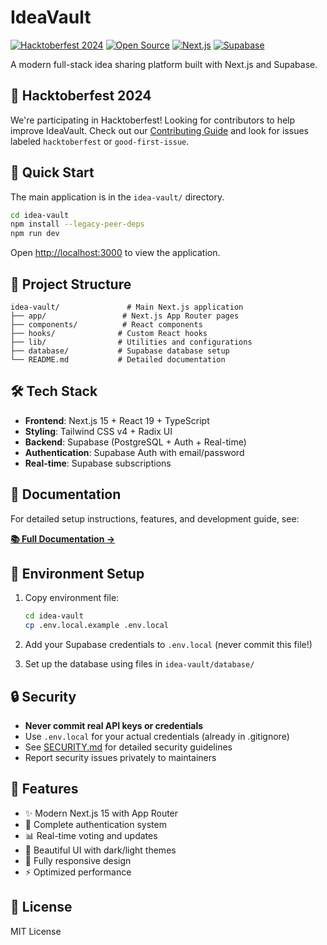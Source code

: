 # IdeaVault

[![Hacktoberfest 2024](https://img.shields.io/badge/Hacktoberfest-2024-orange.svg)](https://hacktoberfest.com/)
[![Open Source](https://img.shields.io/badge/Open%20Source-❤️-red.svg)](https://github.com/Stavin13/Idea-Vault)
[![Next.js](https://img.shields.io/badge/Next.js-15-black.svg)](https://nextjs.org/)
[![Supabase](https://img.shields.io/badge/Supabase-Database-green.svg)](https://supabase.com/)

A modern full-stack idea sharing platform built with Next.js and Supabase.

## 🎉 Hacktoberfest 2024

We're participating in Hacktoberfest! Looking for contributors to help improve IdeaVault. Check out our [Contributing Guide](CONTRIBUTING.md) and look for issues labeled `hacktoberfest` or `good-first-issue`.

## 🚀 Quick Start

The main application is in the `idea-vault/` directory.

```bash
cd idea-vault
npm install --legacy-peer-deps
npm run dev
```

Open [http://localhost:3000](http://localhost:3000) to view the application.

## 📁 Project Structure

```
idea-vault/               # Main Next.js application
├── app/                 # Next.js App Router pages
├── components/          # React components
├── hooks/              # Custom React hooks
├── lib/                # Utilities and configurations
├── database/           # Supabase database setup
└── README.md           # Detailed documentation
```

## 🛠 Tech Stack

- **Frontend**: Next.js 15 + React 19 + TypeScript
- **Styling**: Tailwind CSS v4 + Radix UI
- **Backend**: Supabase (PostgreSQL + Auth + Real-time)
- **Authentication**: Supabase Auth with email/password
- **Real-time**: Supabase subscriptions

## 📖 Documentation

For detailed setup instructions, features, and development guide, see:

**[📚 Full Documentation →](./idea-vault/README.md)**

## 🔧 Environment Setup

1. Copy environment file:
   ```bash
   cd idea-vault
   cp .env.local.example .env.local
   ```

2. Add your Supabase credentials to `.env.local` (never commit this file!)

3. Set up the database using files in `idea-vault/database/`

## 🔒 Security

- **Never commit real API keys or credentials**
- Use `.env.local` for your actual credentials (already in .gitignore)
- See [SECURITY.md](SECURITY.md) for detailed security guidelines
- Report security issues privately to maintainers

## 🚀 Features

- ✨ Modern Next.js 15 with App Router
- 🔐 Complete authentication system
- 📊 Real-time voting and updates
- 🎨 Beautiful UI with dark/light themes
- 📱 Fully responsive design
- ⚡ Optimized performance

## 📄 License

MIT License